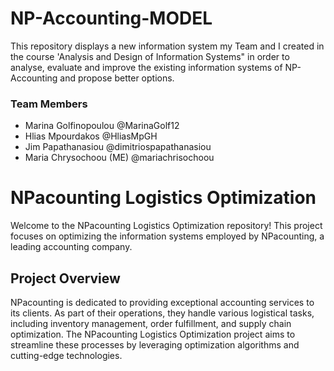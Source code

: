 # NP-Accounting-MODEL
This repository displays a new information system my Team and I created in the course 'Analysis and Design of Information Systems" in order to analyse, evaluate and improve the existing information systems of NP-Accounting and propose better options. 

### Team Members
- Marina Golfinopoulou @MarinaGolf12
- Hlias Mpourdakos @HliasMpGH
- Jim Papathanasiou @dimitriospapathanasiou
- Maria Chrysochoou (ME) @mariachrisochoou

# NPacounting Logistics Optimization

Welcome to the NPacounting Logistics Optimization repository! This project focuses on optimizing the information systems employed by NPacounting, a leading accounting company.

## Project Overview

NPacounting is dedicated to providing exceptional accounting services to its clients. As part of their operations, they handle various logistical tasks, including inventory management, order fulfillment, and supply chain optimization. The NPacounting Logistics Optimization project aims to streamline these processes by leveraging optimization algorithms and cutting-edge technologies.
